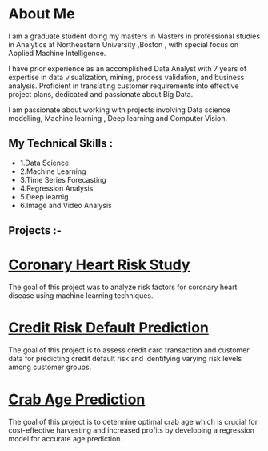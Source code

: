 # About Me
I am a graduate student doing my masters in Masters in professional studies in Analytics at Northeastern University ,Boston , with special focus on Applied Machine Intelligence.

I have prior experience as an accomplished Data Analyst with 7 years of expertise in data visualization, mining, process validation, and business analysis. Proficient in translating customer requirements into effective project plans, dedicated and passionate about Big Data.

I am passionate about working with projects involving Data science modelling, Machine learning , Deep learning and Computer Vision.
## My Technical Skills : 
* 1.Data Science
* 2.Machine Learning 
* 3.Time Series Forecasting 
* 4.Regression Analysis
* 5.Deep learnig 
* 6.Image and Video Analysis
## Projects :-
# [Coronary Heart Risk Study](https://sana1410.github.io/R-Projects/)
The goal of this project was to analyze risk factors for coronary heart disease using machine learning techniques.
# [Credit Risk Default Prediction](https://sana1410.github.io/R-Projects/)
The goal of this project is to assess credit card transaction and customer data for predicting credit default risk and identifying varying risk levels among customer groups.
# [Crab Age Prediction](https://github.com/sana1410/Regression-Analysis)
The goal of this project is to determine optimal crab age which is crucial for cost-effective harvesting and increased profits by developing a regression model for accurate age prediction. 



